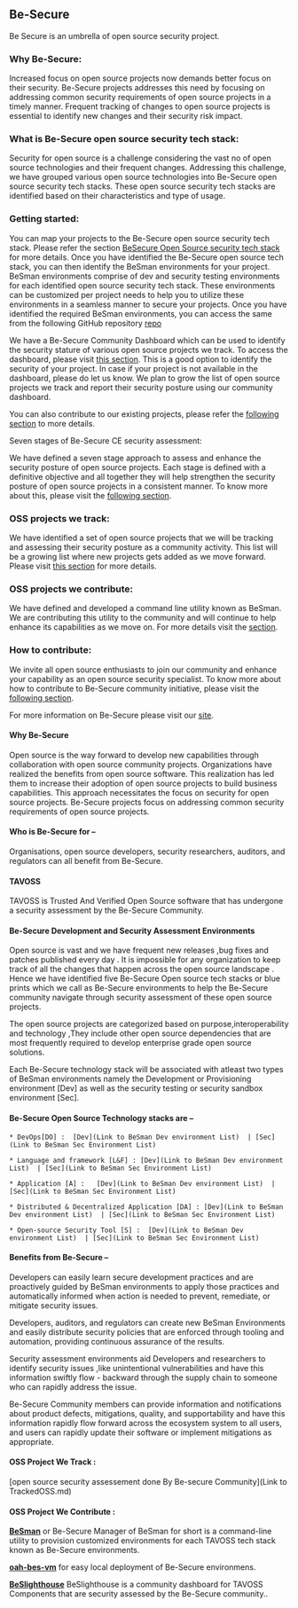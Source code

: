 
## Be-Secure

Be Secure is an umbrella of open source security project.

###   Why Be-Secure:

Increased focus on open source projects now demands better focus on their security. Be-Secure projects addresses this need by focusing on addressing common security requirements of open source projects in a timely manner. Frequent tracking of changes to open source projects is essential to identify new changes and their security risk impact.

###   What is Be-Secure open source security tech stack:

Security for open source is a challenge considering the vast no of open source technologies and their frequent changes. Addressing this challenge, we have grouped various open source technologies into Be-Secure open source security tech stacks. These open source security tech stacks are identified based on their characteristics and type of usage.

###   Getting started:

You can map your projects to the Be-Secure open source security tech stack. Please refer the section [BeSecure Open Source security tech stack](https://be-secure.github.io/#besec_info/Project_contribute/) for more details. Once you have identified the Be-Secure open source tech stack, you can then identify the BeSman environments for your project. BeSman environments comprise of dev and security testing environments for each identified open source security tech stack. These environments can be customized per project needs to help you to utilize these environments in a seamless manner to secure your projects. Once you have identified the required BeSman environments, you can access the same from the following GitHub repository [repo](https://github.com/Be-Secure/)

We have a Be-Secure Community Dashboard which can be used to identify the security stature of various open source projects we track. To access the dashboard, please visit [this section](https://be-secure.github.io/#besec_info/Community_dashboard). This is a good option to identify the security of your project. In case if your project is not available in the dashboard, please do let us know. We plan to grow the list of open source projects we track and report their security posture using our community dashboard.

You can also contribute to our existing projects, please refer the [following section](https://be-secure.github.io/#besec_info/Project_contribute) to more details.

Seven stages of Be-Secure CE security assessment:

We have defined a seven stage approach to assess and enhance the security posture of open source projects. Each stage is defined with a definitive objective and all together they will help strengthen the security posture of open source projects in a consistent manner. To know more about this, please visit the [following section](https://be-secure.github.io/#besec_info/Tech_stack).

###   OSS projects we track:

We have identified a set of open source projects that we will be tracking and assessing their security posture as a community activity. This list will be a growing list where new projects gets added as we move forward. Please visit [this section](https://be-secure.github.io/#besec_info/tracked_projects) for more details.

###   OSS projects we contribute:

We have defined and developed a command line utility known as BeSman. We are contributing this utility to the community and will continue to help enhance its capabilities as we move on. For more details visit the [section](https://be-secure.github.io/#besec_info/Project_contribute).

###   How to contribute:

We invite all open source enthusiasts to join our community and enhance your capability as an open source security specialist. To know more about how to contribute to Be-Secure community initiative, please visit the [following section](https://be-secure.github.io/#besec_info/More_info).

For more information on Be-Secure please visit our [site](https://Be-Secure.github.io).

#### Why Be-Secure

Open source is the way forward to develop new capabilities through collaboration with open source community projects. Organizations have realized the benefits from open source software. This realization has led them to increase their adoption of open source projects to build business capabilities. This approach necessitates the focus on security for open source projects. Be-Secure projects focus on addressing common security requirements of open source projects. 

#### Who is Be-Secure for –

Organisations, open source developers, security researchers, auditors, and regulators can all benefit from Be-Secure.


#### TAVOSS 

TAVOSS is Trusted And Verified Open Source software that has undergone a security assessment by the Be-Secure Community.

#### Be-Secure Development and Security Assessment Environments

Open source is vast and we have frequent new releases ,bug fixes and patches published every day . It is impossible for any organization to keep track of all the changes that happen across the open source landscape . Hence we have identified five Be-Secure Open source tech stacks or blue prints which we call as Be-Secure environments to help the Be-Secure community navigate through security assessment of these open source projects. 

The open source projects are categorized based on  purpose,interoperability and technology ,They include other open source dependencies that are most frequently required to develop enterprise grade open source solutions.

Each Be-Secure technology stack will be associated with atleast two types of BeSman environments namely the Development or Provisioning environment [Dev] as well as the security testing or security sandbox environment [Sec].

#### Be-Secure Open Source Technology stacks are –

    * DevOps[DO] :  [Dev](Link to BeSman Dev environment List)  | [Sec](Link to BeSman Sec Environment List)
    
    * Language and framework [L&F] : [Dev](Link to BeSman Dev environment List)  | [Sec](Link to BeSman Sec Environment List)
    
    * Application [A] :   [Dev](Link to BeSman Dev environment List)  | [Sec](Link to BeSman Sec Environment List) 
    
    * Distributed & Decentralized Application [DA] : [Dev](Link to BeSman Dev environment List)  | [Sec](Link to BeSman Sec Environment List)
    
    * Open-source Security Tool [S] :  [Dev](Link to BeSman Dev environment List)  | [Sec](Link to BeSman Sec Environment List)
  
#### Benefits from Be-Secure –

Developers can easily learn secure development practices and are proactively guided by BeSman environments to apply those practices and automatically informed when action is needed to prevent, remediate, or mitigate security issues.

Developers, auditors, and regulators can create new BeSman Environments and easily distribute security policies that are enforced through tooling and automation, providing continuous assurance of the results.

Security assessment environments aid Developers and researchers to identify security issues ,like unintentional vulnerabilities and have this information swiftly flow - backward through the supply chain to someone who can rapidly address the issue.

Be-Secure Community members can provide information and notifications about product defects, mitigations, quality, and supportability and have this information rapidly flow forward across the ecosystem system to all users, and users can rapidly update their software or implement mitigations as appropriate.


#### OSS Project We Track :

[open source security assessement done By Be-secure Community](Link to TrackedOSS.md)

#### OSS Project We Contribute :

[**BeSman**](https://github.com/Be-Secure/BeSman) or Be-Secure Manager of BeSman for short is a command-line utility to provision customized environments for each TAVOSS tech stack known as Be-Secure environments. 

[**oah-bes-vm**]() for easy local deployment of Be-Secure environmens.

[**BeSlighthouse**]() BeSlighthouse is a community dashboard for TAVOSS Components that are security assessed by the Be-Secure community.. 
